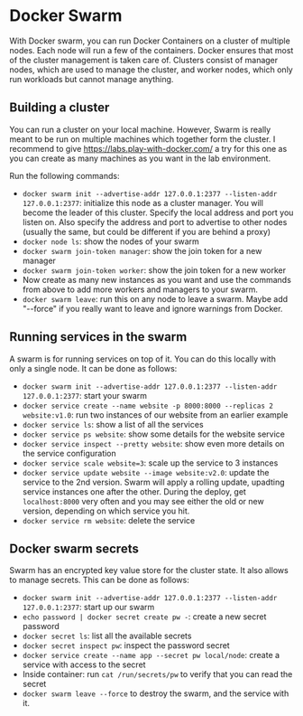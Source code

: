 # Docker Swarm

With Docker swarm, you can run Docker Containers on a cluster of multiple nodes.
Each node will run a few of the containers.
Docker ensures that most of the cluster management is taken care of.
Clusters consist of manager nodes, which are used to manage the cluster, and worker nodes, which only run workloads but cannot manage anything.

## Building a cluster

You can run a cluster on your local machine.
However, Swarm is really meant to be run on multiple machines which together form the cluster.
I recommend to give https://labs.play-with-docker.com/ a try for this one as you can create as many machines as you want in the lab environment.

Run the following commands:
- `docker swarm init --advertise-addr 127.0.0.1:2377 --listen-addr 127.0.0.1:2377`: initialize this node as a cluster manager. You will become the leader of this cluster. Specify the local address and port you listen on. Also specify the address and port to advertise to other nodes (usually the same, but could be different if you are behind a proxy)
- `docker node ls`: show the nodes of your swarm
- `docker swarm join-token manager`: show the join token for a new manager
- `docker swarm join-token worker`: show the join token for a new worker
- Now create as many new instances as you want and use the commands from above to add more workers and managers to your swarm.
- `docker swarm leave`: run this on any node to leave a swarm. Maybe add "--force" if you really want to leave and ignore warnings from Docker.

## Running services in the swarm

A swarm is for running services on top of it.
You can do this locally with only a single node.
It can be done as follows:
- `docker swarm init --advertise-addr 127.0.0.1:2377 --listen-addr 127.0.0.1:2377`: start your swarm
- `docker service create --name website -p 8000:8000 --replicas 2 website:v1.0`: run two instances of our website from an earlier example
- `docker service ls`: show a list of all the services
- `docker service ps website`: show some details for the website service
- `docker service inspect --pretty website`: show even more details on the service configuration
- `docker service scale website=3`: scale up the service to 3 instances
- `docker service update website --image website:v2.0`: update the service to the 2nd version. Swarm will apply a rolling update, upadting service instances one after the other. During the deploy, get `localhost:8000` very often and you may see either the old or new version, depending on which service you hit.
- `docker service rm website`: delete the service

## Docker swarm secrets

Swarm has an encrypted key value store for the cluster state.
It also allows to manage secrets.
This can be done as follows:
- `docker swarm init --advertise-addr 127.0.0.1:2377 --listen-addr 127.0.0.1:2377`: start up our swarm
- `echo password | docker secret create pw -`: create a new secret password
- `docker secret ls`: list all the available secrets
- `docker secret inspect pw`: inspect the password secret
- `docker service create --name app --secret pw local/node`: create a service with access to the secret
- Inside container: run `cat /run/secrets/pw` to verify that you can read the secret
- `docker swarm leave --force` to destroy the swarm, and the service with it.





